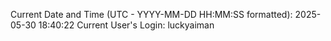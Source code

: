 Current Date and Time (UTC - YYYY-MM-DD HH:MM:SS formatted): 2025-05-30 18:40:22
Current User's Login: luckyaiman
